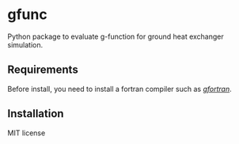 # gfunc

Python package to evaluate g-function for ground heat exchanger simulation.

## Requirements

Before install, you need to install a fortran compiler such as [*gfortran*](https://gcc.gnu.org/wiki/GFortran).

## Installation

MIT license
